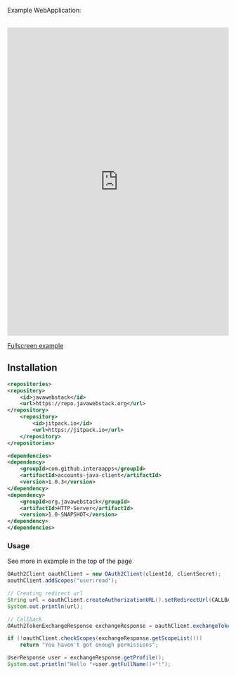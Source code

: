 
Example WebApplication:<br><br>
<iframe frameborder="0" width="100%" height="700px" src="https://repl.it/@JulianFun/AccountsImplementation?lite=true#Main.java"></iframe>


[Fullscreen example](https://accountsimplementation--julianfun.repl.co/)

## Installation
```xml
<repositories>
<repository>
    <id>javawebstack</id>
    <url>https://repo.javawebstack.org</url>
</repository>
    <repository>
        <id>jitpack.io</id>
        <url>https://jitpack.io</url>
    </repository>
</repositories>

<dependencies>
<dependency>
    <groupId>com.github.interaapps</groupId>
    <artifactId>accounts-java-client</artifactId>
    <version>1.0.3</version>
</dependency>
<dependency>
    <groupId>org.javawebstack</groupId>
    <artifactId>HTTP-Server</artifactId>
    <version>1.0-SNAPSHOT</version>
</dependency>
</dependencies>
```

### Usage
See more in example in the top of the page
```java
OAuth2Client oauthClient = new OAuth2Client(clientId, clientSecret);
oauthClient.addScopes("user:read");

// Creating redirect url
String url = oauthClient.createAuthorizationURL().setRedirectUrl(CALLBACK_URL).build();
System.out.println(url);

// Callback
OAuth2TokenExchangeResponse exchangeResponse = oauthClient.exchangeToken(CODE);

if (!oauthClient.checkScopes(exchangeResponse.getScopeList()))
    return "You haven't got enough permissions";

UserResponse user = exchangeResponse.getProfile();
System.out.println("Hello "+user.getFullName()+"!");

```